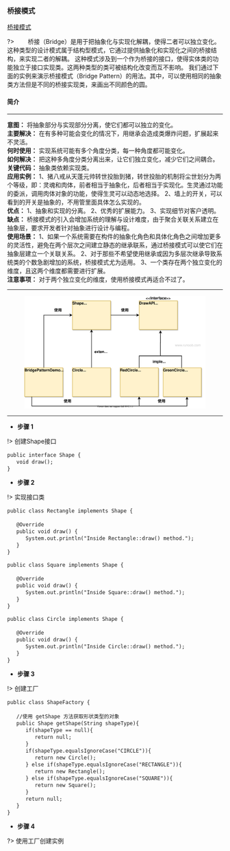 ### 桥接模式  <!-- {docsify-ignore-all} -->
[桥接模式](https://www.runoob.com/design-pattern/bridge-pattern.html ':crossorgin')
  
?> &emsp;&emsp;桥接（Bridge）是用于把抽象化与实现化解耦，使得二者可以独立变化。这种类型的设计模式属于结构型模式，它通过提供抽象化和实现化之间的桥接结构，来实现二者的解耦。
这种模式涉及到一个作为桥接的接口，使得实体类的功能独立于接口实现类。这两种类型的类可被结构化改变而互不影响。
我们通过下面的实例来演示桥接模式（Bridge Pattern）的用法。其中，可以使用相同的抽象类方法但是不同的桥接实现类，来画出不同颜色的圆。
#### 简介
*****

**意图：** 将抽象部分与实现部分分离，使它们都可以独立的变化。       
**主要解决：** 在有多种可能会变化的情况下，用继承会造成类爆炸问题，扩展起来不灵活。        
**何时使用：** 实现系统可能有多个角度分类，每一种角度都可能变化。     
**如何解决：** 把这种多角度分类分离出来，让它们独立变化，减少它们之间耦合。        
**关键代码：** 抽象类依赖实现类。     
**应用实例：**  1、猪八戒从天蓬元帅转世投胎到猪，转世投胎的机制将尘世划分为两个等级，即：灵魂和肉体，前者相当于抽象化，后者相当于实现化。生灵通过功能的委派，调用肉体对象的功能，使得生灵可以动态地选择。 2、墙上的开关，可以看到的开关是抽象的，不用管里面具体怎么实现的。            
**优点：**  1、抽象和实现的分离。 2、优秀的扩展能力。 3、实现细节对客户透明。        
**缺点：** 桥接模式的引入会增加系统的理解与设计难度，由于聚合关联关系建立在抽象层，要求开发者针对抽象进行设计与编程。              
**使用场景：**  1、如果一个系统需要在构件的抽象化角色和具体化角色之间增加更多的灵活性，避免在两个层次之间建立静态的继承联系，通过桥接模式可以使它们在抽象层建立一个关联关系。 2、对于那些不希望使用继承或因为多层次继承导致系统类的个数急剧增加的系统，桥接模式尤为适用。 3、一个类存在两个独立变化的维度，且这两个维度都需要进行扩展。       
**注意事项：** 对于两个独立变化的维度，使用桥接模式再适合不过了。     

*****
<figure class="thumbnails">
    <img src="assets/img/design/bridge.svg" alt="Screenshot of content" title="Content">
</figure>

*****
- **步骤 1**   

!> 创建Shape接口
```text
public interface Shape {
   void draw();
}
```

- **步骤 2**

!> 实现接口类   
```text
public class Rectangle implements Shape {
 
   @Override
   public void draw() {
      System.out.println("Inside Rectangle::draw() method.");
   }
}
```
```text
public class Square implements Shape {
 
   @Override
   public void draw() {
      System.out.println("Inside Square::draw() method.");
   }
}
```
```text
public class Circle implements Shape {
 
   @Override
   public void draw() {
      System.out.println("Inside Circle::draw() method.");
   }
}
```
- **步骤 3**

!> 创建工厂 
```text
public class ShapeFactory {
    
   //使用 getShape 方法获取形状类型的对象
   public Shape getShape(String shapeType){
      if(shapeType == null){
         return null;
      }        
      if(shapeType.equalsIgnoreCase("CIRCLE")){
         return new Circle();
      } else if(shapeType.equalsIgnoreCase("RECTANGLE")){
         return new Rectangle();
      } else if(shapeType.equalsIgnoreCase("SQUARE")){
         return new Square();
      }
      return null;
   }
}
```

- **步骤 4**

?> 使用工厂创建实例
